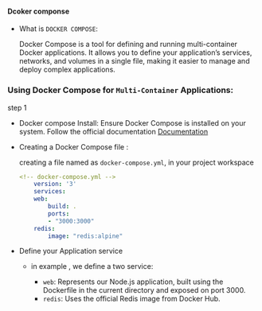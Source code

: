 
#### Dcoker componse 

* What is ``DOCKER COMPOSE``: 

    Docker Compose is a tool for defining and running multi-container Docker applications. It allows you to define your application’s services, networks, and volumes in a single file, making it easier to manage and deploy complex applications. 

### Using Docker Compose for ``Multi-Container`` Applications:

step 1

* Docker compose Install:
        Ensure Docker Compose is installed on your system. Follow the official documentation
[Documentation](https://docs.docker.com/compose/install/)

* Creating a Docker Compose file :

    creating  a file named as ``docker-compose.yml``, in your project workspace 

    ```yml
    <!-- docker-compose.yml -->
        version: '3'
        services:
        web:
            build: .
            ports:
            - "3000:3000"
        redis:
            image: "redis:alpine"
    ```

* Define your Application service

    * in example , we define a two service:
        
        * ``web``: Represents our Node.js application, built using the Dockerfile in the current directory and exposed on port 3000.
        * ``redis``: Uses the official Redis image from Docker Hub. 

    